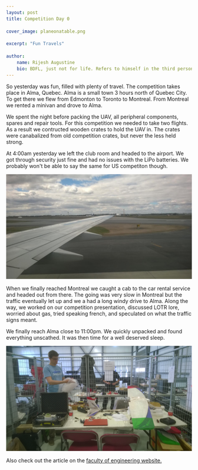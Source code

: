 ```yaml
---
layout: post
title: Competition Day 0

cover_image: planeonatable.png

excerpt: "Fun Travels"

author:
    name: Rijesh Augustine
    bio: BDFL, just not for life. Refers to himself in the third person.
---
```



So yesterday was fun, filled with plenty of travel. The competition takes place in Alma, Quebec. Alma is a small town 3 hours north of Quebec City. To get there we flew from Edmonton to Toronto to Montreal. From Montreal we rented a minivan and drove to Alma.

We spent the night before packing the UAV, all peripheral components, spares and repair tools. For this competition we needed to take two flights. As a result we contructed wooden crates to hold the UAV in. The crates were canabalized from old competition crates, but never the less held strong.

At 4:00am yesterday we left the club room and headed to the airport. We got through security just fine and had no issues with the LiPo batteries. We probably won't be able to say the same for US competiton though.
<div class="full zoomable"><img src="/images/airplanewing.jpg"></div>
<p/>

When we finally reached Montreal we caught a cab to the car rental service and headed out from there. The going was very slow in Montreal but the traffic eventually let up and we a had a long windy drive to Alma. Along the way, we worked on our competition presentation, discussed LOTR lore, worried about gas, tried speaking french, and speculated on what the traffic signs meant.

We finally reach Alma close to 11:00pm. We quickly unpacked and found everything unscathed. It was then time for a well deserved sleep.
<div class="full zoomable"><img src="/images/andrew.jpg"></div>

Also check out the article on the <a href="http://www.engineering.ualberta.ca/NewsEvents/Engineering%20News/2015/April/Aerialroboticsstudentteamcompetinginhighflyingcompetition.aspx">faculty of engineering website.</a>  
